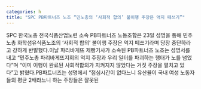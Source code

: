 ```yaml
---
categories: h
title: "SPC PB파트너즈 노조 “민노총의 ‘사회적 합의’ 불이행 주장은 억지 떼쓰기”"
---
```

SPC 한국노총 전국식품산업노련 소속 PB파트너즈 노동조합은 23일 성명을 통해 민주노총 화학섬유식품노조의 ‘사회적 합의’ 불이행 주장은 억지 떼쓰기라며 당장 중단하라고 강하게 반발했다.이날 파리바게뜨 제빵기사가 소속된 PB파트너즈 노조는 성명서를 내고 “민주노총 파리바게뜨지회의 억지 주장과 우리 일터를 파괴하는 행태가 노를 넘었다”며 “이미 이행이 완료된 사회적합의가 지켜지지 않았다는 거짓 주장을 펼치고 있다”고 밝혔다.PB파트너즈는 성명에서 “점심시간이 없다느니 유산율이 국내 여성 노동자들의 평균 2배라느니 하는 주장들은 잘못된